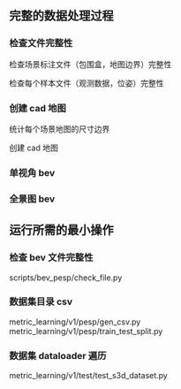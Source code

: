 ## 完整的数据处理过程

### 检查文件完整性

检查场景标注文件（包围盒，地图边界）完整性

检查每个样本文件（观测数据，位姿）完整性

### 创建 cad 地图

统计每个场景地图的尺寸边界

创建 cad 地图

### 单视角 bev

### 全景图 bev

## 运行所需的最小操作

### 检查 bev 文件完整性

scripts/bev_pesp/check_file.py

### 数据集目录 csv

metric_learning/v1/pesp/gen_csv.py
metric_learning/v1/pesp/train_test_split.py

### 数据集 dataloader 遍历

metric_learning/v1/test/test_s3d_dataset.py
